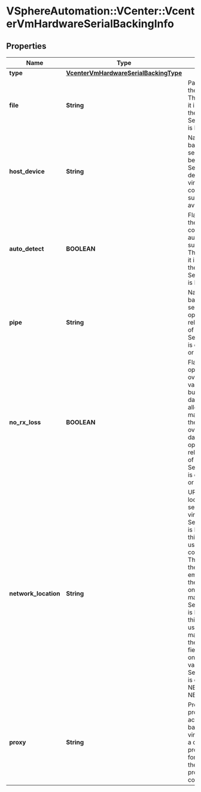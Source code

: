# VSphereAutomation::VCenter::VcenterVmHardwareSerialBackingInfo

## Properties
Name | Type | Description | Notes
------------ | ------------- | ------------- | -------------
**type** | [**VcenterVmHardwareSerialBackingType**](VcenterVmHardwareSerialBackingType.md) |  | 
**file** | **String** | Path of the file backing the virtual serial port. This field is optional and it is only relevant when the value of Serial.BackingInfo.type is FILE. | [optional] 
**host_device** | **String** | Name of the device backing the virtual serial port.    This field will be unset if Serial.BackingInfo.auto-detect is true and the virtual serial port is not connected or no suitable device is available on the host. | [optional] 
**auto_detect** | **BOOLEAN** | Flag indicating whether the virtual serial port is configured to automatically detect a suitable host device. This field is optional and it is only relevant when the value of Serial.BackingInfo.type is HOST_DEVICE. | [optional] 
**pipe** | **String** | Name of the pipe backing the virtual serial port. This field is optional and it is only relevant when the value of Serial.BackingInfo.type is one of PIPE_SERVER or PIPE_CLIENT. | [optional] 
**no_rx_loss** | **BOOLEAN** | Flag that enables optimized data transfer over the pipe. When the value is true, the host buffers data to prevent data overrun. This allows the virtual machine to read all of the data transferred over the pipe with no data loss. This field is optional and it is only relevant when the value of Serial.BackingInfo.type is one of PIPE_SERVER or PIPE_CLIENT. | [optional] 
**network_location** | **String** | URI specifying the location of the network service backing the virtual serial port.     - If Serial.BackingInfo.type is NETWORK_SERVER, this field is the location used by clients to connect to this server. The hostname part of the URI should either be empty or should specify the address of the host on which the virtual machine is running.    - If Serial.BackingInfo.type is NETWORK_CLIENT, this field is the location used by the virtual machine to connect to the remote server.   This field is optional and it is only relevant when the value of Serial.BackingInfo.type is one of NETWORK_SERVER or NETWORK_CLIENT. | [optional] 
**proxy** | **String** | Proxy service that provides network access to the network backing. If set, the virtual machine initiates a connection with the proxy service and forwards the traffic to the proxy. If unset, no proxy service is configured. | [optional] 


